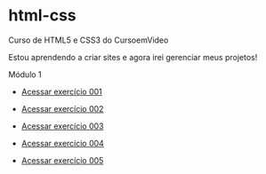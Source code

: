 # html-css
 Curso de HTML5 e CSS3 do CursoemVideo

 Estou aprendendo a criar sites e agora irei gerenciar meus projetos!

 Módulo 1
 
 <ul>
    <li><a href="https://juliafclima.github.io/html-css/exercicios/ex001/index.html" target="_blank">Acessar exercício 001</a></li>
 </ul>

<ul>
    <li><a href="https://juliafclima.github.io/html-css/exercicios/ex002/index.html" target="_blank">Acessar exercício 002</a></li>
 </ul>
 
 <ul>
    <li><a href="https://juliafclima.github.io/html-css/exercicios/ex003/index.html" target="_blank">Acessar exercício 003</a></li>
 </ul>
 
 <ul>
    <li><a href="https://juliafclima.github.io/html-css/exercicios/ex004/index.html" target="_blank">Acessar exercício 004</a></li>
 </ul>
 
 <ul>
    <li><a href="https://juliafclima.github.io/html-css/exercicios/ex005/index.html" target="_blank">Acessar exercício 005</a></li>
 </ul>
